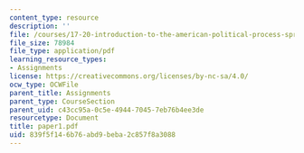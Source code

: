 ```yaml
---
content_type: resource
description: ''
file: /courses/17-20-introduction-to-the-american-political-process-spring-2004/839f5f146b76abd9beba2c857f8a3088_paper1.pdf
file_size: 78984
file_type: application/pdf
learning_resource_types:
- Assignments
license: https://creativecommons.org/licenses/by-nc-sa/4.0/
ocw_type: OCWFile
parent_title: Assignments
parent_type: CourseSection
parent_uid: c43cc95a-0c5e-4944-7045-7eb76b4ee3de
resourcetype: Document
title: paper1.pdf
uid: 839f5f14-6b76-abd9-beba-2c857f8a3088
---
```

